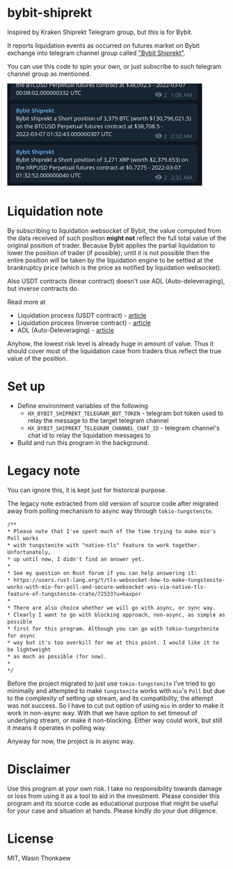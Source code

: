 # bybit-shiprekt
Inspired by Kraken Shiprekt Telegram group, but this is for Bybit.

It reports liquidation events as occurred on futures market on Bybit exchange into
telegram channel group called ["Bybit Shiprekt"](https://t.me/bybit_shiprekt).

You can use this code to spin your own, or just subscribe to such telegram channel group
as mentioned.

![screenshot](screenshot.png)

# Liquidation note

By subscribing to liquidation websocket of Bybit, the value computed from
the data received of such position **might not** reflect the full total value of
the original position of trader. Because Bybit applies the partial liquidation
to lower the position of trader (if possible); until it is not possible
then the entire position will be taken by the liquidation engine to be settled
at the brankruptcy price (which is the price as notified by liquidation websocket).

Also USDT contracts (linear contract) doesn't use ADL (Auto-deleveraging), but
inverse contracts do.

Read more at

* Liquidation process (USDT contract) - [article](https://help.bybit.com/hc/en-us/articles/900000167723-Liquidation-Process-USDT-Contract-#:~:text=Bybit%20uses%20mark%20price%20to,level%2C%20the%20position%20is%20liquidated.)
* Liquidation process (Inverse contract) - [article](https://help.bybit.com/hc/en-us/articles/360039261474-Liquidation-process-Inverse-Contract-)
* ADL (Auto-Deleveraging) - [article](https://help.bybit.com/hc/en-us/articles/900000031623-What-is-Auto-Deleveraging-ADL-)

Anyhow, the lowest risk level is already huge in amount of value. Thus it should
cover most of the liquidation case from traders thus reflect the true value
of the position.

# Set up

* Define environment variables of the following
    * `HX_BYBIT_SHIPREKT_TELEGRAM_BOT_TOKEN` - telegram bot token used to relay the message to the target telegram channel
    * `HX_BYBIT_SHIPREKT_TELEGRAM_CHANNEL_CHAT_ID` - telegram channel's chat id to relay the liquidation messages to
* Build and run this program in the background.

# Legacy note

You can ignore this, it is kept just for historical purpose.

The legacy note extracted from old version of source code after migrated away
from polling mechanism to async way through `tokio-tungstenite`.

```
/**
* Please note that I've spent much of the time trying to make mio's Poll works
* with tungstenite with "native-tls" feature to work together. Unfortunately,
* up until now, I didn't find an answer yet.
*
* See my question on Rust forum if you can help answering it:
* https://users.rust-lang.org/t/tls-websocket-how-to-make-tungstenite-works-with-mio-for-poll-and-secure-websocket-wss-via-native-tls-feature-of-tungstenite-crate/72533?u=haxpor
*
* There are also choice whether we will go with async, or sync way.
* Clearly I want to go with blocking approach, non-async, as simple as possible
* first for this program. Although you can go with tokio-tungstenite for async
* way but it's too overkill for me at this point. I would like it to be lightweight
* as much as possible (for now).
*
*/
```

Before the project migrated to just use `tokio-tungstenite` I've tried to go
minimally and attempted to make `tungstenite` works with `mio`'s `Poll` but
due to the complexity of setting up stream, and its compatibility, the attempt
was not success. So I have to cut out option of using `mio` in order to make it
work in non-async way. With that we have option to set timeout of underlying
stream, or make it non-blocking. Either way could work, but still it means it
operates in polling way.

Anyway for now, the project is in async way.

# Disclaimer

Use this program at your own risk. I take no responsibility towards damage or loss from using it
as a tool to aid in the investment. Please consider this program and its source code as educational purpose that might be useful for your case and situation at hands. Please kindly do your due diligence.

# License
MIT, Wasin Thonkaew
